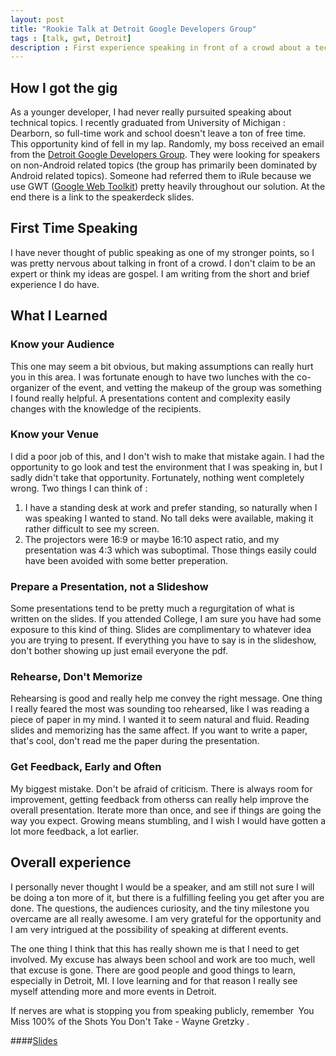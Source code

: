 ```yaml
---
layout: post
title: "Rookie Talk at Detroit Google Developers Group"
tags : [talk, gwt, Detroit]
description : First experience speaking in front of a crowd about a techincal topic (Google Web Toolkit).
---
```


## How I got the gig
As a younger developer, I had never really pursuited speaking about technical topics.  I recently graduated from University of Michigan : Dearborn, so full-time work and school doesn't leave a ton of free time.  This opportunity kind of fell in my lap.  Randomly, my boss received an email from the [Detroit Google Developers Group](http://www.meetup.com/Detroit-Google-Developers-Group/).  They were looking for speakers on non-Android related topics (the group has primarily been dominated by Android related topics).  Someone had referred them to iRule because we use GWT ([Google Web Toolkit](http://gwtproject.org)) pretty heavily throughout our solution.  At the end there is a link to the speakerdeck slides.

## First Time Speaking
I have never thought of public speaking as one of my stronger points, so I was pretty nervous about talking in front of a crowd.  I don't claim to be an expert or think my ideas are gospel.  I am writing from the short and brief experience I do have.

## What I Learned
### Know your Audience
This one may seem a bit obvious, but making assumptions can really hurt you in this area.  I was fortunate enough to have two lunches with the co-organizer of the event, and vetting the makeup of the group was something I found really helpful.  A presentations content and complexity easily changes with the knowledge of the recipients.

### Know your Venue
I did a poor job of this, and I don't wish to make that mistake again.  I had the opportunity to go look and test the environment that I was speaking in, but I sadly didn't take that opportunity.  Fortunately, nothing went completely wrong.  Two things I can think of :
1. I have a standing desk at work and prefer standing, so naturally when I was speaking I wanted to stand.  No tall deks were available, making it rather difficult to see my screen.
2. The projectors were 16:9 or maybe 16:10 aspect ratio, and my presentation was 4:3 which was suboptimal.  Those things easily could have been avoided with some better preperation.
 
### Prepare a Presentation, not a Slideshow
Some presentations tend to be pretty much a regurgitation of what is written on the slides.  If you attended College, I am sure you have had some exposure to this kind of thing.  Slides are complimentary to whatever idea you are trying to present.  If everything you have to say is in the slideshow, don't bother showing up just email everyone the pdf.

### Rehearse, Don't Memorize
Rehearsing is good and really help me convey the right message.  One thing I really feared the most was sounding too rehearsed, like I was reading a piece of paper in my mind.  I wanted it to seem natural and fluid.  Reading slides and memorizing has the same affect. If you want to write a paper, that's cool, don't read me the paper during the presentation.

### Get Feedback, Early and Often
My biggest mistake.  Don't be afraid of criticism.  There is always room for improvement, getting feedback from otherss can really help improve the overall presentation.  Iterate more than once, and see if things are going the way you expect.  Growing means stumbling, and I wish I would have gotten a lot more feedback, a lot earlier.

## Overall experience
I personally never thought I would be a speaker, and am still not sure I will be doing a ton more of it, but there is a fulfilling feeling you get after you are done.  The questions, the audiences curiosity, and the tiny milestone you overcame are all really awesome.  I am very grateful for the opportunity and I am very intrigued at the possibility of speaking at different events.

The one thing I think that this has really shown me is that I need to get involved.  My excuse has always been school and work are too much, well that excuse is gone.  There are good people and good things to learn, especially in Detroit, MI.  I love learning and for that reason I really see myself attending more and more events in Detroit.

If nerves are what is stopping you from speaking publicly, remember
<span class="alert primary" style="padding:0.25em" >You Miss 100% of the Shots You Don't Take   - Wayne Gretzky</span>.

####[Slides](https://speakerdeck.com/aaboyd/google-web-toolkit-in-practice)

